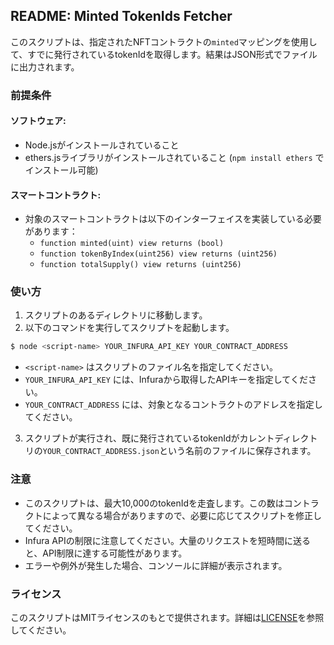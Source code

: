 ## README: Minted TokenIds Fetcher

このスクリプトは、指定されたNFTコントラクトの`minted`マッピングを使用して、すでに発行されているtokenIdを取得します。結果はJSON形式でファイルに出力されます。

### 前提条件

#### ソフトウェア:

- Node.jsがインストールされていること
- ethers.jsライブラリがインストールされていること (`npm install ethers` でインストール可能)

#### スマートコントラクト:

- 対象のスマートコントラクトは以下のインターフェイスを実装している必要があります：
  - `function minted(uint) view returns (bool)`
  - `function tokenByIndex(uint256) view returns (uint256)`
  - `function totalSupply() view returns (uint256)`

### 使い方

1. スクリプトのあるディレクトリに移動します。
2. 以下のコマンドを実行してスクリプトを起動します。

```bash
$ node <script-name> YOUR_INFURA_API_KEY YOUR_CONTRACT_ADDRESS
```

- `<script-name>` はスクリプトのファイル名を指定してください。
- `YOUR_INFURA_API_KEY` には、Infuraから取得したAPIキーを指定してください。
- `YOUR_CONTRACT_ADDRESS` には、対象となるコントラクトのアドレスを指定してください。

3. スクリプトが実行され、既に発行されているtokenIdがカレントディレクトリの`YOUR_CONTRACT_ADDRESS.json`という名前のファイルに保存されます。

### 注意

- このスクリプトは、最大10,000のtokenIdを走査します。この数はコントラクトによって異なる場合がありますので、必要に応じてスクリプトを修正してください。
- Infura APIの制限に注意してください。大量のリクエストを短時間に送ると、API制限に達する可能性があります。
- エラーや例外が発生した場合、コンソールに詳細が表示されます。

### ライセンス

このスクリプトはMITライセンスのもとで提供されます。詳細は[LICENSE](LICENSE)を参照してください。
